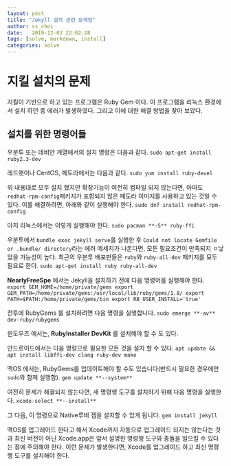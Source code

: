 ```yaml
---
layout: post
title: "Jekyll 설치 관련 문제점"
author: ss_choi
date:   2019-12-03 22:02:28
tags: [solve, markdown, install]
categories: solve
---
```

# 지킬 설치의 문제
지킬이 기반으로 하고 있는 프로그램은 Ruby Gem 이다. 이 프로그램을 리눅스 환경에서 설치 하던 중 에러가 발생하였다. 그리고 이에 대한 해결 방법을 찾아 보았다.

## 설치를 위한 명령어들
우분투 또는 데비안 계열에서의 설치 명령은 다음과 같다.
`sudo apt-get install ruby2.3-dev`

레드햇이나 CentOS, 페도라에서는 다음과 같다.
`sudo yum install ruby-devel`

위 내용대로 모두 설치 했지만 확장기능이 여전히 컴파일 되지 않는다면, 아마도 `redhat-rpm-config`패키지가 포함되지 않은 페도라 이미지를 사용하고 있는 것일 수 있다. 이를 해결하려면, 아래와 같이 실행해야 한다.
`sudo dnf install redhat-rpm-config`

아치 리눅스에서는 이렇게 실행해야 한다.
`sudo pacman **-S** ruby-ffi`

우분투에서 `bundle exec jekyll serve`를 실행한 후 `Could not locate Gemfile or .bundle/ directory`라는 에러 메세지가 나온다면, 모든 필요조건이 만족되지 ㅇ낳았을 가능성이 높다. 최근의 우분투 배포판들은 `ruby`와 `ruby-all-dev` 패키지를 모두 필요로 한다.
`sudo apt-get install ruby ruby-all-dev`

**NearlyFreeSpe** 에서는 Jekyll을 설치하기 전에 다음 명령어를 실행해야 한다.
`export GEM_HOME=/home/private/gems
export GEM_PATH=/home/private/gems:/usr/local/lib/ruby/gems/1.8/
export PATH=$PATH:/home/private/gems/bin
export RB_USER_INSTALL='true'`

전투에 RubyGems 를 설치하려면 다음 명령을 실행합니다.
`sudo emerge **-av** dev-ruby/rubygems`

윈도우즈 에서는, **RubyInstaller DevKit** 를 설치해야 할 수 도 있다.

안드로이드에서는 다음 명령으로 필요한 모든 것을 설치 할 수 있다.
`apt update && apt install libffi-dev clang ruby-dev make`

맥OS 에서는, RubyGems를 업데이트해야 할 수도 있습니다(반드시 필요한 경우에만 `sudo`와 함께 실행함).
`gem update **--system**`

여전히 문제가 해결되지 않는다면, 새 명령행 도구를 설치하기 위해 다음 명령을 실행한다.
`xcode-select **--install**`

그 다음, 이 명령으로 Native루비 젬을 설치할 수 있게 됩니다.
`gem install jekyll`

맥OS를 업그레이드 한다고 해서 Xcode까지 자동으로 업그레이드 되지는 않는다는 것과 최신 버전이 아닌 Xcode.app은 앞서 설명한 명령행 도구와 충돌을 일으킬 수 있다는 점에 주의해야 한다. 이런 문제가 발생한다면, Xcode를 업그레이드 하고 최신 명령행 도구를 설치해야 한다.
